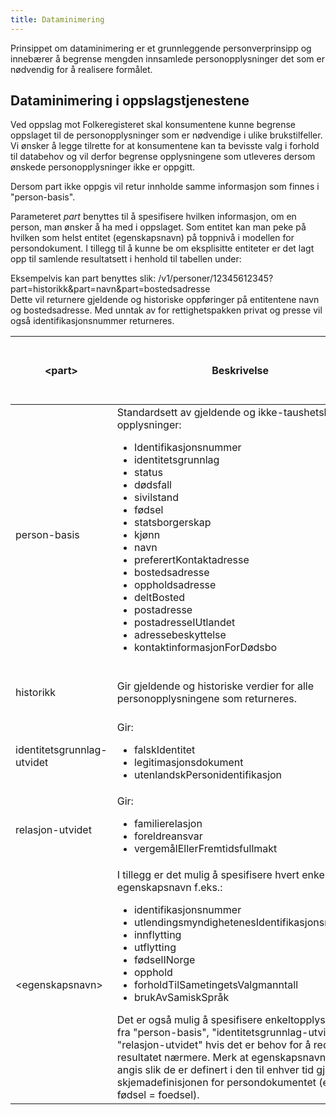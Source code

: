 ```yaml
---
title: Dataminimering
---
```


Prinsippet om dataminimering er et grunnleggende personverprinsipp og innebærer å begrense mengden innsamlede personopplysninger det som er nødvendig for å realisere formålet.

## Dataminimering i oppslagstjenestene
Ved oppslag mot Folkeregisteret skal konsumentene kunne begrense oppslaget til de personopplysninger som er nødvendige i ulike brukstilfeller. Vi ønsker å legge tilrette for at konsumentene kan ta bevisste valg i forhold til databehov og vil derfor begrense opplysningene som utleveres dersom ønskede personopplysninger ikke er oppgitt.

Dersom part ikke oppgis vil retur innholde samme informasjon som finnes i "person-basis".

Parameteret *part* benyttes til å spesifisere hvilken informasjon, om en person, man ønsker å ha med i oppslaget. Som entitet kan man peke på hvilken som helst entitet (egenskapsnavn) på toppnivå i modellen for persondokument. I tillegg til å kunne be om eksplisitte entiteter er det lagt opp til samlende resultatsett i henhold til tabellen under:

Eksempelvis kan part benyttes slik: /v1/personer/12345612345?part=historikk&part=navn&part=bostedsadresse <br>  Dette vil returnere gjeldende og historiske oppføringer på entitentene navn og bostedsadresse. Med unntak av for rettighetspakken privat og presse vil også identifikasjonsnummer returneres.  


| <part\> | Beskrivelse | Offentlig og privat virksomhet med hjemmel | Offentlig virksomhet uten hjemmel | Privat virksomhet uten hjemmel | Privat virksomhet | Finans | Presse|
|---------|------------|------------|------------|------------|------------|------------|------------|
| person-basis | Standardsett av gjeldende og ikke-taushetsbelagte opplysninger: <ul><li>Identifikasjonsnummer</li><li>identitetsgrunnlag</li><li>status</li><li>dødsfall</li><li>sivilstand</li><li>fødsel</li><li>statsborgerskap</li><li>kjønn</li><li>navn</li><li>preferertKontaktadresse</li><li>bostedsadresse</li><li>oppholdsadresse</li><li>deltBosted</li><li>postadresse</li><li>postadresseIUtlandet</li><li>adressebeskyttelse</li><li>kontaktinformasjonForDødsbo</li></ul> | Ja | Ja | Ja |Ja Bortsett fra Identifikasjonsnummer - denne må eksplisitt defineres (se <egenskapsnavn> nedfor) | Ja | Ja Bortsett fra Identifikasjonsnummer - denne må eksplisitt defineres (se <egenskapsnavn> nedfor) |
| historikk | Gir gjeldende og historiske verdier for alle personopplysningene som returneres. | Ja | Ja, for identifikasjonsnummer, adresser og navn | Ja, for identifikasjonsnummer, adresser og navn | Ja, for identifikasjonsnummer, adresser og navn| Ja, for identifikasjonsnummer, adresser, navn og sivilstand | Ja, for identifikasjonsnummer, adresser og navn |
| identitetsgrunnlag-utvidet | Gir: <ul><li>falskIdentitet</li><li>legitimasjonsdokument</li><li>utenlandskPersonidentifikasjon</ul></li> | Ja | Nei | Nei | Nei| Ja | Nei |
| relasjon-utvidet | Gir: <ul><li>familierelasjon</li><li>foreldreansvar</li><li>vergemålEllerFremtidsfullmakt</ul></li> | Ja | Kun vergemålEllerFremtidsfullmakt | Kun vergemålEllerFremtidsfullmakt | Kun vergemålEllerFremtidsfullmakt | Ja | Kun vergemålEllerFremtidsfullmakt |
| <egenskapsnavn\> | I tillegg er det mulig å spesifisere hvert enkelt egenskapsnavn f.eks.: <ul><li>identifikasjonsnummer</li><li>utlendingsmyndighetenesIdentifikasjonsnummer</li><li>innflytting</li><li>utflytting</li><li>fødselINorge</li><li>opphold</li><li>forholdTilSametingetsValgmanntall</li><li>brukAvSamiskSpråk</ul></li> Det er også mulig å spesifisere enkeltopplysningene fra "person-basis", "identitetsgrunnlag-utvidet" og "relasjon-utvidet" hvis det er behov for å redusere resultatet nærmere. Merk at egenskapsnavnene må angis slik de er definert i den til enhver tid gjeldende skjemadefinisjonen for persondokumentet (eks: fødsel = foedsel). | Ja | Ja, men avhengig av at opplysningen er tilgjengelig i rettighetspakken | Ja, men avhengig av at opplysningen er tilgjengelig i rettighetspakken | Ja, men avhengig av at opplysningen er tilgjengelig i rettighetspakken | Ja, men avhengig av at opplysningen er tilgjengelig i rettighetspakken | Ja, men avhengig av at opplysningen er tilgjengelig i rettighetspakken|
